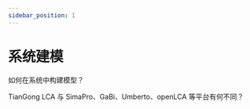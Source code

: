 ```yaml
---
sidebar_position: 1
---
```


# 系统建模

如何在系统中构建模型？

TianGong LCA 与 SimaPro、GaBi、Umberto、openLCA 等平台有何不同？
